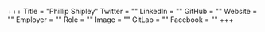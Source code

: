+++
Title = "Phillip Shipley"
Twitter = ""
LinkedIn = ""
GitHub = ""
Website = ""
Employer = ""
Role = ""
Image = ""
GitLab = ""
Facebook = ""
+++
